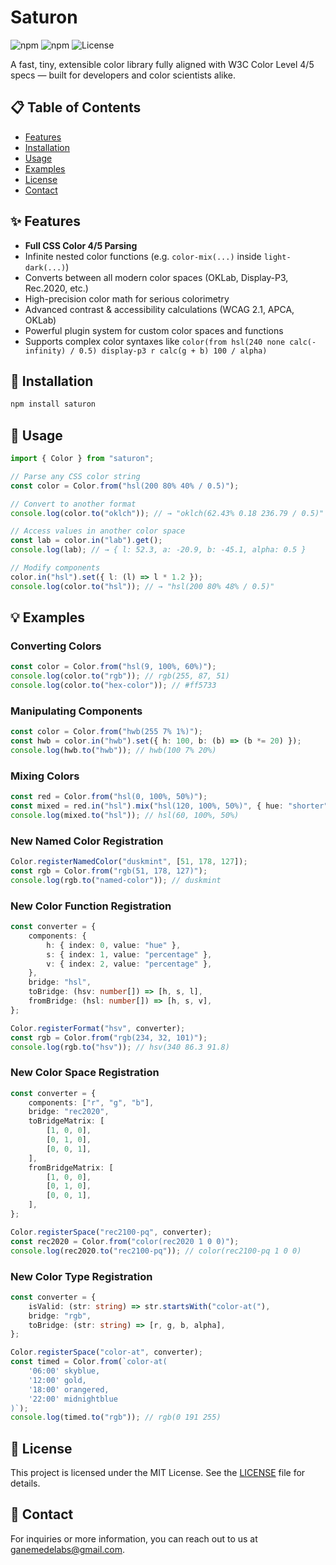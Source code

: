 # Saturon

![npm](https://img.shields.io/npm/v/saturon)
![npm](https://img.shields.io/npm/dw/saturon)
![License](https://img.shields.io/npm/l/saturon)

A fast, tiny, extensible color library fully aligned with W3C Color Level 4/5 specs — built for developers and color scientists alike.

## 📋 Table of Contents

- [Features](#-features)
- [Installation](#-installation)
- [Usage](#-usage)
- [Examples](#-examples)
- [License](#-license)
- [Contact](#-contact)

## ✨ Features

- **Full CSS Color 4/5 Parsing**
- Infinite nested color functions (e.g. `color-mix(...)` inside `light-dark(...)`)
- Converts between all modern color spaces (OKLab, Display-P3, Rec.2020, etc.)
- High-precision color math for serious colorimetry
- Advanced contrast & accessibility calculations (WCAG 2.1, APCA, OKLab)
- Powerful plugin system for custom color spaces and functions
- Supports complex color syntaxes like `color(from hsl(240 none calc(-infinity) / 0.5) display-p3 r calc(g + b) 100 / alpha)`

## 🔧 Installation

```bash
npm install saturon
```

## 🚀 Usage

```typescript
import { Color } from "saturon";

// Parse any CSS color string
const color = Color.from("hsl(200 80% 40% / 0.5)");

// Convert to another format
console.log(color.to("oklch")); // → "oklch(62.43% 0.18 236.79 / 0.5)"

// Access values in another color space
const lab = color.in("lab").get();
console.log(lab); // → { l: 52.3, a: -20.9, b: -45.1, alpha: 0.5 }

// Modify components
color.in("hsl").set({ l: (l) => l * 1.2 });
console.log(color.to("hsl")); // → "hsl(200 80% 48% / 0.5)"
```

## 💡 Examples

### Converting Colors

```typescript
const color = Color.from("hsl(9, 100%, 60%)");
console.log(color.to("rgb")); // rgb(255, 87, 51)
console.log(color.to("hex-color")); // #ff5733
```

### Manipulating Components

```typescript
const color = Color.from("hwb(255 7% 1%)");
const hwb = color.in("hwb").set({ h: 100, b: (b) => (b *= 20) });
console.log(hwb.to("hwb")); // hwb(100 7% 20%)
```

### Mixing Colors

```typescript
const red = Color.from("hsl(0, 100%, 50%)");
const mixed = red.in("hsl").mix("hsl(120, 100%, 50%)", { hue: "shorter" });
console.log(mixed.to("hsl")); // hsl(60, 100%, 50%)
```

### New Named Color Registration

```typescript
Color.registerNamedColor("duskmint", [51, 178, 127]);
const rgb = Color.from("rgb(51, 178, 127)");
console.log(rgb.to("named-color")); // duskmint
```

### New Color Function Registration

```typescript
const converter = {
    components: {
        h: { index: 0, value: "hue" },
        s: { index: 1, value: "percentage" },
        v: { index: 2, value: "percentage" },
    },
    bridge: "hsl",
    toBridge: (hsv: number[]) => [h, s, l],
    fromBridge: (hsl: number[]) => [h, s, v],
};

Color.registerFormat("hsv", converter);
const rgb = Color.from("rgb(234, 32, 101)");
console.log(rgb.to("hsv")); // hsv(340 86.3 91.8)
```

### New Color Space Registration

```typescript
const converter = {
    components: ["r", "g", "b"],
    bridge: "rec2020",
    toBridgeMatrix: [
        [1, 0, 0],
        [0, 1, 0],
        [0, 0, 1],
    ],
    fromBridgeMatrix: [
        [1, 0, 0],
        [0, 1, 0],
        [0, 0, 1],
    ],
};

Color.registerSpace("rec2100-pq", converter);
const rec2020 = Color.from("color(rec2020 1 0 0)");
console.log(rec2020.to("rec2100-pq")); // color(rec2100-pq 1 0 0)
```

### New Color Type Registration

```typescript
const converter = {
    isValid: (str: string) => str.startsWith("color-at("),
    bridge: "rgb",
    toBridge: (str: string) => [r, g, b, alpha],
};

Color.registerSpace("color-at", converter);
const timed = Color.from(`color-at(
    '06:00' skyblue,
    '12:00' gold,
    '18:00' orangered,
    '22:00' midnightblue
)`);
console.log(timed.to("rgb")); // rgb(0 191 255)
```

## 📜 License

This project is licensed under the MIT License. See the [LICENSE](LICENSE) file for details.

## 📧 Contact

For inquiries or more information, you can reach out to us at [ganemedelabs@gmail.com](mailto:ganemedelabs@gmail.com).
